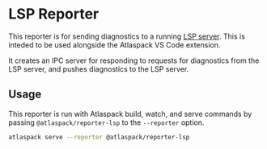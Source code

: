# LSP Reporter

This reporter is for sending diagnostics to a running [LSP server](../../utils/atlaspack-lsp/). This is inteded to be used alongside the Atlaspack VS Code extension.

It creates an IPC server for responding to requests for diagnostics from the LSP server, and pushes diagnostics to the LSP server.

## Usage

This reporter is run with Atlaspack build, watch, and serve commands by passing `@atlaspack/reporter-lsp` to the `--reporter` option.

```sh
atlaspack serve --reporter @atlaspack/reporter-lsp
```
